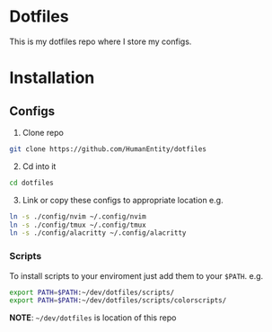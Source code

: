 # Dotfiles
This is my dotfiles repo where I store my configs.

# Installation

## Configs

1. Clone repo
```bash
git clone https://github.com/HumanEntity/dotfiles
```

2. Cd into it
```bash
cd dotfiles
```

3. Link or copy these configs to appropriate location
e.g.

```bash
ln -s ./config/nvim ~/.config/nvim
ln -s ./config/tmux ~/.config/tmux
ln -s ./config/alacritty ~/.config/alacritty
```

### Scripts

To install scripts to your enviroment just add them to your `$PATH`. e.g.

```bash
export PATH=$PATH:~/dev/dotfiles/scripts/
export PATH=$PATH:~/dev/dotfiles/scripts/colorscripts/
```

**NOTE**: `~/dev/dotfiles` is location of this repo
